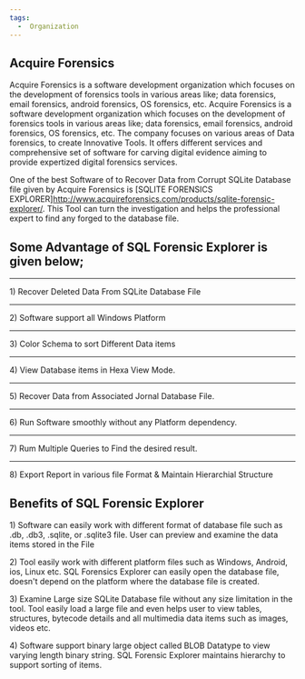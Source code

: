 ```yaml
---
tags:
  -  Organization
---
```

## Acquire Forensics

Acquire Forensics is a software development organization which focuses
on the development of forensics tools in various areas like; data
forensics, email forensics, android forensics, OS forensics, etc.
Acquire Forensics is a software development organization which focuses
on the development of forensics tools in various areas like; data
forensics, email forensics, android forensics, OS forensics, etc. The
company focuses on various areas of Data forensics, to create Innovative
Tools. It offers different services and comprehensive set of software
for carving digital evidence aiming to provide expertized digital
forensics services.

One of the best Software of to Recover Data from Corrupt SQLite Database
file given by Acquire Forensics is \[SQLITE FORENSICS
EXPLORER\]<http://www.acquireforensics.com/products/sqlite-forensic-explorer/>.
This Tool can turn the investigation and helps the professional expert
to find any forged to the database file.

## Some Advantage of SQL Forensic Explorer is given below;

------------------------------------------------------------------------

1\) Recover Deleted Data From SQLite Database File

------------------------------------------------------------------------

2\) Software support all Windows Platform

------------------------------------------------------------------------

3\) Color Schema to sort Different Data items

------------------------------------------------------------------------

4\) View Database items in Hexa View Mode.

------------------------------------------------------------------------

5\) Recover Data from Associated Jornal Database File.

------------------------------------------------------------------------

6\) Run Software smoothly without any Platform dependency.

------------------------------------------------------------------------

7\) Rum Multiple Queries to Find the desired result.

------------------------------------------------------------------------

8\) Export Report in various file Format & Maintain Hierarchial
Structure

## Benefits of SQL Forensic Explorer

1\) Software can easily work with different format of database file such
as .db, .db3, .sqlite, or .sqlite3 file. User can preview and examine
the data items stored in the File

2\) Tool easily work with different platform files such as Windows,
Android, ios, Linux etc. SQL Forensics Explorer can easily open the
database file, doesn't depend on the platform where the database file is
created.

3\) Examine Large size SQLite Database file without any size limitation
in the tool. Tool easily load a large file and even helps user to view
tables, structures, bytecode details and all multimedia data items such
as images, videos etc.

4\) Software support binary large object called BLOB Datatype to view
varying length binary string. SQL Forensic Explorer maintains hierarchy
to support sorting of items.